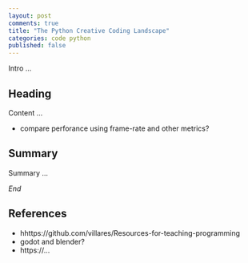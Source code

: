 ```yaml
---
layout: post
comments: true
title: "The Python Creative Coding Landscape"
categories: code python
published: false
---
```


Intro ...

## Heading

Content ...

* compare perforance using frame-rate and other metrics?

## Summary

Summary ...

*End*

## References

* hhttps://github.com/villares/Resources-for-teaching-programming
* godot and blender?
* https://...

